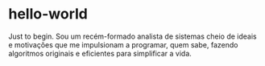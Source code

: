 # hello-world
Just to begin.
Sou um recém-formado analista de sistemas cheio de ideais e motivações que me impulsionam a programar, quem sabe, fazendo algoritmos originais e eficientes para simplificar a vida.
